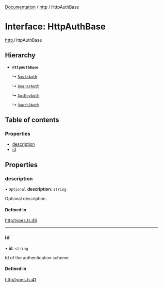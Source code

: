 [Documentation](../index.md) / [http](../modules/http.md) / HttpAuthBase

# Interface: HttpAuthBase

[http](../modules/http.md).HttpAuthBase

## Hierarchy

- **`HttpAuthBase`**

  ↳ [`BasicAuth`](http.BasicAuth.md)

  ↳ [`BearerAuth`](http.BearerAuth.md)

  ↳ [`ApiKeyAuth`](http.ApiKeyAuth.md)

  ↳ [`Oauth2Auth`](http.Oauth2Auth.md)

## Table of contents

### Properties

- [description](http.HttpAuthBase.md#description)
- [id](http.HttpAuthBase.md#id)

## Properties

### description

• `Optional` **description**: `string`

Optional description.

#### Defined in

[http/types.ts:46](https://github.com/timotheeguerin/cadl/blob/920bc86d/packages/rest/src/http/types.ts#L46)

___

### id

• **id**: `string`

Id of the authentication scheme.

#### Defined in

[http/types.ts:41](https://github.com/timotheeguerin/cadl/blob/920bc86d/packages/rest/src/http/types.ts#L41)
